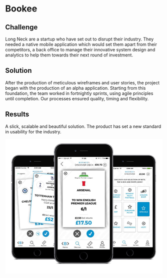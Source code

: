 # Bookee

## Challenge
Long Neck are a startup who have set out to disrupt their industry. They needed a native mobile application which would set them apart from their competitors, a back office to manage their innovative system design and analytics to help them towards their next round of investment.

## Solution
After the production of meticulous wireframes and user stories, the project began with the production of an alpha application. Starting from this foundation, the team worked in fortnightly sprints, using agile principles until completion. Our processes ensured quality, timing and flexibility.

## Results
A slick, scalable and beautiful solution. The product has set a new standard in usability for the industry.

<p class="center"><img class="abc-desktop" src="/assets/images/bookee/phone.jpg"></p>

